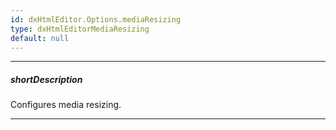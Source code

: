 ```yaml
---
id: dxHtmlEditor.Options.mediaResizing
type: dxHtmlEditorMediaResizing
default: null
---
```

---
##### shortDescription
Configures media resizing.

---
<!--
TODO: This is the demo desc. Replace it with a View Demo button when there is a demo

Set the [mediaResizing](/api-reference/10%20UI%20Widgets/dxHtmlEditor/1%20Configuration/mediaResizing '/Documentation/ApiReference/UI_Widgets/dxHtmlEditor/Configuration/mediaResizing/').**enabled** to **true** to allow users to resize images in the **HtmlEditor**.
-->